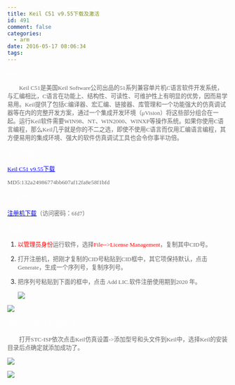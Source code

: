 ```yaml
---
title: Keil C51 v9.55下载及激活
id: 491
comment: false
categories:
  - arm
date: 2016-05-17 08:06:34
tags:
---
```


<span style="color:white; font-family:Trebuchet MS; font-size:12pt">Keil C51
</span>
<!-- more -->

<span style="color:#666666; font-size:10pt"><span style="font-family:Trebuchet MS">        Keil C51</span><span style="font-family:宋体">是美国</span><span style="font-family:Trebuchet MS">Keil Software</span><span style="font-family:宋体">公司出品的</span><span style="font-family:Trebuchet MS">51</span><span style="font-family:宋体">系列兼容单片机</span><span style="font-family:Trebuchet MS">C</span><span style="font-family:宋体">语言软件开发系统，与汇编相比，</span><span style="font-family:Trebuchet MS">C</span><span style="font-family:宋体">语言在功能上、结构性、可读性、可维护性上有明显的优势，因而易学易用。</span><span style="font-family:Trebuchet MS">Keil</span><span style="font-family:宋体">提供了包括</span><span style="font-family:Trebuchet MS">C</span><span style="font-family:宋体">编译器、宏汇编、链接器、库管理和一个功能强大的仿真调试器等在内的完整开发方案，通过一个集成开发环境（</span><span style="font-family:Trebuchet MS">μVision</span><span style="font-family:宋体">）将这些部分组合在一起。运行</span><span style="font-family:Trebuchet MS">Keil</span><span style="font-family:宋体">软件需要</span><span style="font-family:Trebuchet MS">WIN98</span><span style="font-family:宋体">、</span><span style="font-family:Trebuchet MS">NT</span><span style="font-family:宋体">、</span><span style="font-family:Trebuchet MS">WIN2000</span><span style="font-family:宋体">、</span><span style="font-family:Trebuchet MS">WINXP</span><span style="font-family:宋体">等操作系统。如果你使用</span><span style="font-family:Trebuchet MS">C</span><span style="font-family:宋体">语言编程，那么</span><span style="font-family:Trebuchet MS">Keil</span><span style="font-family:宋体">几乎就是你的不二之选，即使不使用</span><span style="font-family:Trebuchet MS">C</span><span style="font-family:宋体">语言而仅用汇编语言编程，其方便易用的集成环境、强大的软件仿真调试工具也会令你事半功倍。</span><span style="font-family:Trebuchet MS">
			</span></span>

<span style="color:white; font-size:12pt"><span style="font-family:宋体">官方下载</span><span style="font-family:Trebuchet MS">
			</span></span>

[<span style="color:blue; font-size:10pt; text-decoration:underline"><span style="font-family:Trebuchet MS">Keil C51 v9.55</span><span style="font-family:宋体">下载</span></span>](http://www.keil.com/fid/69jjmowrommj1w3meqw1vqjfr9xdu2p1e66vd1/files/eval/c51v955.exe "Keil C51 v5.95下载")<span style="color:#666666; font-family:Trebuchet MS; font-size:10pt">
		</span>

<span style="color:#666666; font-family:Trebuchet MS; font-size:10pt">MD5:132a24986774bb607af12fa8e58f1bfd
</span>

<span style="color:white; font-size:12pt"><span style="font-family:宋体">注册机</span><span style="font-family:Trebuchet MS">
			</span></span>

[<span style="color:blue; font-family:宋体; font-size:10pt; text-decoration:underline">注册机下载</span>](http://yunpan.cn/cHujR6ta3dXZM "注册机下载")<span style="color:#666666; font-size:10pt"><span style="font-family:宋体">（访问密码：</span><span style="font-family:Trebuchet MS">6fd7</span><span style="font-family:宋体">）</span><span style="font-family:Trebuchet MS">
			</span></span>

<span style="color:white; font-size:12pt"><span style="font-family:宋体">激活</span><span style="font-family:Trebuchet MS">
			</span></span>

1.  <span style="color:red; font-size:10pt"><span style="font-family:宋体">以管理员身份<span style="color:#666666">运行软件，选择</span></span><span style="font-family:Trebuchet MS">File--&gt;License Management</span><span style="color:#666666"><span style="font-family:宋体">，复制其中</span><span style="font-family:Trebuchet MS">CID</span><span style="font-family:宋体">号。</span><span style="font-family:Trebuchet MS">
					</span></span></span>
2.  <span style="color:#666666; font-size:10pt"><span style="font-family:宋体">打开注册机，把刚才复制的</span><span style="font-family:Trebuchet MS">CID</span><span style="font-family:宋体">号粘贴到</span><span style="font-family:Trebuchet MS">CID</span><span style="font-family:宋体">框中，其它项保持默认，点击</span><span style="font-family:Trebuchet MS"> Generate</span><span style="font-family:宋体">，生成一个序列号，复制序列号。</span><span style="font-family:Trebuchet MS">
				</span></span>
3.  <div><span style="color:#666666; font-size:10pt"><span style="font-family:宋体">把序列号粘贴到下面的框中，点击</span><span style="font-family:Trebuchet MS"> Add LIC.</span><span style="font-family:宋体">软件注册使用期到</span><span style="font-family:Trebuchet MS">2020 </span><span style="font-family:宋体">年。</span><span style="font-family:Trebuchet MS">
					</span></span></div>

    [![](http://www.madhex.com/wp-content/uploads/2016/05/051716_0006_KeilC51v9551.jpg)](http://www.lanseyujie.com/resources/2015/09/license.png "&quot;License Management&quot;")<span style="color:#666666; font-family:Trebuchet MS; font-size:10pt">
				</span>

[![](http://www.madhex.com/wp-content/uploads/2016/05/051716_0006_KeilC51v9552.jpg)](http://www.lanseyujie.com/resources/2015/09/keil_keygen.png "&quot;注册机&quot;")<span style="color:#666666; font-family:Trebuchet MS; font-size:10pt">
				</span>

<span style="color:white; font-size:12pt"><span style="font-family:宋体">添加</span><span style="font-family:Trebuchet MS">STC</span><span style="font-family:宋体">单片机数据库</span><span style="font-family:Trebuchet MS">
					</span></span>

<span style="color:#666666; font-size:10pt"><span style="font-family:Trebuchet MS">        </span><span style="font-family:宋体">打开</span><span style="font-family:Trebuchet MS">STC-ISP</span><span style="font-family:宋体">依次点击</span><span style="font-family:Trebuchet MS">Keil</span><span style="font-family:宋体">仿真设置</span><span style="font-family:Trebuchet MS">-&gt;</span><span style="font-family:宋体">添加型号和头文件到</span><span style="font-family:Trebuchet MS">Keil</span><span style="font-family:宋体">中，选择</span><span style="font-family:Trebuchet MS">Keil</span><span style="font-family:宋体">的安装目录后点确定就添加成功了。</span><span style="font-family:Trebuchet MS">
					</span></span>

[![](http://www.madhex.com/wp-content/uploads/2016/05/051716_0006_KeilC51v9553.png)](http://www.lanseyujie.com/resources/2015/09/stcdb_to_keil.png "&quot;stcdb_to_keil&quot;")<span style="color:#666666; font-family:Trebuchet MS; font-size:10pt">
				</span>

[![](http://www.madhex.com/wp-content/uploads/2016/05/051716_0006_KeilC51v9554.png)](http://www.lanseyujie.com/resources/2015/09/stcdb.png "&quot;stcdb&quot;")<span style="color:#666666; font-family:Trebuchet MS; font-size:10pt">
				</span>
